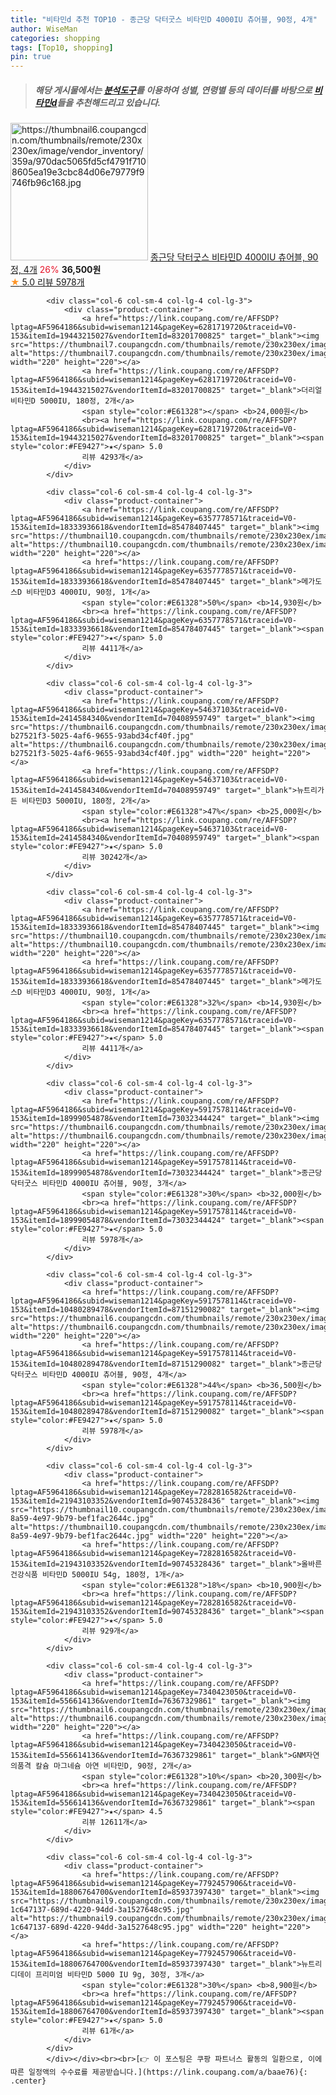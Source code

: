 ```yaml
---
title: "비타민d 추천 TOP10 - 종근당 닥터굿스 비타민D 4000IU 츄어블, 90정, 4개"
author: WiseMan
categories: shopping
tags: [Top10, shopping]
pin: true
---
```


> ##### 해당 게시물에서는 [**분석도구**](https://itemscout.io/)를 이용하여 **성별**, **연령별** 등의 데이터를 바탕으로 [**비타민d**](https://link.coupang.com/a/baae76)들을 추천해드리고 있습니다.
<div class="container"><div class="row">
            <div class="col-6 col-sm-4 col-lg-4 col-lg-3">
                <div class="product-container">
                    <a href="https://link.coupang.com/re/AFFSDP?lptag=AF5964186&subid=wiseman1214&pageKey=5917578114&traceid=V0-153&itemId=10480289478&vendorItemId=87151290082" target="_blank"><img src="https://thumbnail6.coupangcdn.com/thumbnails/remote/230x230ex/image/vendor_inventory/359a/970dac5065fd5cf4791f7108605ea19e3cbc84d06e79779f9746fb96c168.jpg" alt="https://thumbnail6.coupangcdn.com/thumbnails/remote/230x230ex/image/vendor_inventory/359a/970dac5065fd5cf4791f7108605ea19e3cbc84d06e79779f9746fb96c168.jpg" width="220" height="220"></a>
                    <a href="https://link.coupang.com/re/AFFSDP?lptag=AF5964186&subid=wiseman1214&pageKey=5917578114&traceid=V0-153&itemId=10480289478&vendorItemId=87151290082" target="_blank">종근당 닥터굿스 비타민D 4000IU 츄어블, 90정, 4개</a>
                    <span style="color:#E61328">26%</span> <b>36,500원</b>
                    <br><a href="https://link.coupang.com/re/AFFSDP?lptag=AF5964186&subid=wiseman1214&pageKey=5917578114&traceid=V0-153&itemId=10480289478&vendorItemId=87151290082" target="_blank"><span style="color:#FE9427">★</span> 5.0
                    리뷰 5978개</a>
                </div>
            </div>
            
            <div class="col-6 col-sm-4 col-lg-4 col-lg-3">
                <div class="product-container">
                    <a href="https://link.coupang.com/re/AFFSDP?lptag=AF5964186&subid=wiseman1214&pageKey=6281719720&traceid=V0-153&itemId=19443215027&vendorItemId=83201700825" target="_blank"><img src="https://thumbnail7.coupangcdn.com/thumbnails/remote/230x230ex/image/0820_amir_esrgan_inf80k_batch_2_max3k/fb5a/05a39f715c756cc54227626426e8eb3943afd0708f7f90d6dc65d752a25e.jpg" alt="https://thumbnail7.coupangcdn.com/thumbnails/remote/230x230ex/image/0820_amir_esrgan_inf80k_batch_2_max3k/fb5a/05a39f715c756cc54227626426e8eb3943afd0708f7f90d6dc65d752a25e.jpg" width="220" height="220"></a>
                    <a href="https://link.coupang.com/re/AFFSDP?lptag=AF5964186&subid=wiseman1214&pageKey=6281719720&traceid=V0-153&itemId=19443215027&vendorItemId=83201700825" target="_blank">더리얼 비타민D 5000IU, 180정, 2개</a>
                    <span style="color:#E61328"></span> <b>24,000원</b>
                    <br><a href="https://link.coupang.com/re/AFFSDP?lptag=AF5964186&subid=wiseman1214&pageKey=6281719720&traceid=V0-153&itemId=19443215027&vendorItemId=83201700825" target="_blank"><span style="color:#FE9427">★</span> 5.0
                    리뷰 4293개</a>
                </div>
            </div>
            
            <div class="col-6 col-sm-4 col-lg-4 col-lg-3">
                <div class="product-container">
                    <a href="https://link.coupang.com/re/AFFSDP?lptag=AF5964186&subid=wiseman1214&pageKey=6357778571&traceid=V0-153&itemId=18333936618&vendorItemId=85478407445" target="_blank"><img src="https://thumbnail10.coupangcdn.com/thumbnails/remote/230x230ex/image/0820_amir_esrgan_inf80k_batch_2_max3k/fe29/eb1f1ea5d8a2a9cbc9b01dc8469831e56a870b263e1611059ab6652f70d5.jpg" alt="https://thumbnail10.coupangcdn.com/thumbnails/remote/230x230ex/image/0820_amir_esrgan_inf80k_batch_2_max3k/fe29/eb1f1ea5d8a2a9cbc9b01dc8469831e56a870b263e1611059ab6652f70d5.jpg" width="220" height="220"></a>
                    <a href="https://link.coupang.com/re/AFFSDP?lptag=AF5964186&subid=wiseman1214&pageKey=6357778571&traceid=V0-153&itemId=18333936618&vendorItemId=85478407445" target="_blank">메가도스D 비타민D3 4000IU, 90정, 1개</a>
                    <span style="color:#E61328">50%</span> <b>14,930원</b>
                    <br><a href="https://link.coupang.com/re/AFFSDP?lptag=AF5964186&subid=wiseman1214&pageKey=6357778571&traceid=V0-153&itemId=18333936618&vendorItemId=85478407445" target="_blank"><span style="color:#FE9427">★</span> 5.0
                    리뷰 4411개</a>
                </div>
            </div>
            
            <div class="col-6 col-sm-4 col-lg-4 col-lg-3">
                <div class="product-container">
                    <a href="https://link.coupang.com/re/AFFSDP?lptag=AF5964186&subid=wiseman1214&pageKey=54637103&traceid=V0-153&itemId=2414584340&vendorItemId=70408959749" target="_blank"><img src="https://thumbnail6.coupangcdn.com/thumbnails/remote/230x230ex/image/retail/images/914506973658159-b27521f3-5025-4af6-9655-93abd34cf40f.jpg" alt="https://thumbnail6.coupangcdn.com/thumbnails/remote/230x230ex/image/retail/images/914506973658159-b27521f3-5025-4af6-9655-93abd34cf40f.jpg" width="220" height="220"></a>
                    <a href="https://link.coupang.com/re/AFFSDP?lptag=AF5964186&subid=wiseman1214&pageKey=54637103&traceid=V0-153&itemId=2414584340&vendorItemId=70408959749" target="_blank">뉴트리가든 비타민D3 5000IU, 180정, 2개</a>
                    <span style="color:#E61328">47%</span> <b>25,000원</b>
                    <br><a href="https://link.coupang.com/re/AFFSDP?lptag=AF5964186&subid=wiseman1214&pageKey=54637103&traceid=V0-153&itemId=2414584340&vendorItemId=70408959749" target="_blank"><span style="color:#FE9427">★</span> 5.0
                    리뷰 30242개</a>
                </div>
            </div>
            
            <div class="col-6 col-sm-4 col-lg-4 col-lg-3">
                <div class="product-container">
                    <a href="https://link.coupang.com/re/AFFSDP?lptag=AF5964186&subid=wiseman1214&pageKey=6357778571&traceid=V0-153&itemId=18333936618&vendorItemId=85478407445" target="_blank"><img src="https://thumbnail10.coupangcdn.com/thumbnails/remote/230x230ex/image/0820_amir_esrgan_inf80k_batch_2_max3k/fe29/eb1f1ea5d8a2a9cbc9b01dc8469831e56a870b263e1611059ab6652f70d5.jpg" alt="https://thumbnail10.coupangcdn.com/thumbnails/remote/230x230ex/image/0820_amir_esrgan_inf80k_batch_2_max3k/fe29/eb1f1ea5d8a2a9cbc9b01dc8469831e56a870b263e1611059ab6652f70d5.jpg" width="220" height="220"></a>
                    <a href="https://link.coupang.com/re/AFFSDP?lptag=AF5964186&subid=wiseman1214&pageKey=6357778571&traceid=V0-153&itemId=18333936618&vendorItemId=85478407445" target="_blank">메가도스D 비타민D3 4000IU, 90정, 1개</a>
                    <span style="color:#E61328">32%</span> <b>14,930원</b>
                    <br><a href="https://link.coupang.com/re/AFFSDP?lptag=AF5964186&subid=wiseman1214&pageKey=6357778571&traceid=V0-153&itemId=18333936618&vendorItemId=85478407445" target="_blank"><span style="color:#FE9427">★</span> 5.0
                    리뷰 4411개</a>
                </div>
            </div>
            
            <div class="col-6 col-sm-4 col-lg-4 col-lg-3">
                <div class="product-container">
                    <a href="https://link.coupang.com/re/AFFSDP?lptag=AF5964186&subid=wiseman1214&pageKey=5917578114&traceid=V0-153&itemId=18999054878&vendorItemId=73032344424" target="_blank"><img src="https://thumbnail6.coupangcdn.com/thumbnails/remote/230x230ex/image/vendor_inventory/4688/e43b3a72bb7ccdc31e70ed3b691349b324f060ac7230cbd844055450a6b4.jpg" alt="https://thumbnail6.coupangcdn.com/thumbnails/remote/230x230ex/image/vendor_inventory/4688/e43b3a72bb7ccdc31e70ed3b691349b324f060ac7230cbd844055450a6b4.jpg" width="220" height="220"></a>
                    <a href="https://link.coupang.com/re/AFFSDP?lptag=AF5964186&subid=wiseman1214&pageKey=5917578114&traceid=V0-153&itemId=18999054878&vendorItemId=73032344424" target="_blank">종근당 닥터굿스 비타민D 4000IU 츄어블, 90정, 3개</a>
                    <span style="color:#E61328">30%</span> <b>32,000원</b>
                    <br><a href="https://link.coupang.com/re/AFFSDP?lptag=AF5964186&subid=wiseman1214&pageKey=5917578114&traceid=V0-153&itemId=18999054878&vendorItemId=73032344424" target="_blank"><span style="color:#FE9427">★</span> 5.0
                    리뷰 5978개</a>
                </div>
            </div>
            
            <div class="col-6 col-sm-4 col-lg-4 col-lg-3">
                <div class="product-container">
                    <a href="https://link.coupang.com/re/AFFSDP?lptag=AF5964186&subid=wiseman1214&pageKey=5917578114&traceid=V0-153&itemId=10480289478&vendorItemId=87151290082" target="_blank"><img src="https://thumbnail6.coupangcdn.com/thumbnails/remote/230x230ex/image/vendor_inventory/359a/970dac5065fd5cf4791f7108605ea19e3cbc84d06e79779f9746fb96c168.jpg" alt="https://thumbnail6.coupangcdn.com/thumbnails/remote/230x230ex/image/vendor_inventory/359a/970dac5065fd5cf4791f7108605ea19e3cbc84d06e79779f9746fb96c168.jpg" width="220" height="220"></a>
                    <a href="https://link.coupang.com/re/AFFSDP?lptag=AF5964186&subid=wiseman1214&pageKey=5917578114&traceid=V0-153&itemId=10480289478&vendorItemId=87151290082" target="_blank">종근당 닥터굿스 비타민D 4000IU 츄어블, 90정, 4개</a>
                    <span style="color:#E61328">44%</span> <b>36,500원</b>
                    <br><a href="https://link.coupang.com/re/AFFSDP?lptag=AF5964186&subid=wiseman1214&pageKey=5917578114&traceid=V0-153&itemId=10480289478&vendorItemId=87151290082" target="_blank"><span style="color:#FE9427">★</span> 5.0
                    리뷰 5978개</a>
                </div>
            </div>
            
            <div class="col-6 col-sm-4 col-lg-4 col-lg-3">
                <div class="product-container">
                    <a href="https://link.coupang.com/re/AFFSDP?lptag=AF5964186&subid=wiseman1214&pageKey=7282816582&traceid=V0-153&itemId=21943103352&vendorItemId=90745328436" target="_blank"><img src="https://thumbnail10.coupangcdn.com/thumbnails/remote/230x230ex/image/retail/images/2024/07/19/11/6/2caa49e7-8a59-4e97-9b79-bef1fac2644c.jpg" alt="https://thumbnail10.coupangcdn.com/thumbnails/remote/230x230ex/image/retail/images/2024/07/19/11/6/2caa49e7-8a59-4e97-9b79-bef1fac2644c.jpg" width="220" height="220"></a>
                    <a href="https://link.coupang.com/re/AFFSDP?lptag=AF5964186&subid=wiseman1214&pageKey=7282816582&traceid=V0-153&itemId=21943103352&vendorItemId=90745328436" target="_blank">올바른건강식품 비타민D 5000IU 54g, 180정, 1개</a>
                    <span style="color:#E61328">18%</span> <b>10,900원</b>
                    <br><a href="https://link.coupang.com/re/AFFSDP?lptag=AF5964186&subid=wiseman1214&pageKey=7282816582&traceid=V0-153&itemId=21943103352&vendorItemId=90745328436" target="_blank"><span style="color:#FE9427">★</span> 5.0
                    리뷰 929개</a>
                </div>
            </div>
            
            <div class="col-6 col-sm-4 col-lg-4 col-lg-3">
                <div class="product-container">
                    <a href="https://link.coupang.com/re/AFFSDP?lptag=AF5964186&subid=wiseman1214&pageKey=7340423050&traceid=V0-153&itemId=556614136&vendorItemId=76367329861" target="_blank"><img src="https://thumbnail6.coupangcdn.com/thumbnails/remote/230x230ex/image/0820_amir_esrgan_inf80k_batch_1_max3k/a4b9/f509450ee9111c4f66b984d34900866447382311dc32cc626cdefefdd041.jpg" alt="https://thumbnail6.coupangcdn.com/thumbnails/remote/230x230ex/image/0820_amir_esrgan_inf80k_batch_1_max3k/a4b9/f509450ee9111c4f66b984d34900866447382311dc32cc626cdefefdd041.jpg" width="220" height="220"></a>
                    <a href="https://link.coupang.com/re/AFFSDP?lptag=AF5964186&subid=wiseman1214&pageKey=7340423050&traceid=V0-153&itemId=556614136&vendorItemId=76367329861" target="_blank">GNM자연의품격 칼슘 마그네슘 아연 비타민D, 90정, 2개</a>
                    <span style="color:#E61328">10%</span> <b>20,300원</b>
                    <br><a href="https://link.coupang.com/re/AFFSDP?lptag=AF5964186&subid=wiseman1214&pageKey=7340423050&traceid=V0-153&itemId=556614136&vendorItemId=76367329861" target="_blank"><span style="color:#FE9427">★</span> 4.5
                    리뷰 12611개</a>
                </div>
            </div>
            
            <div class="col-6 col-sm-4 col-lg-4 col-lg-3">
                <div class="product-container">
                    <a href="https://link.coupang.com/re/AFFSDP?lptag=AF5964186&subid=wiseman1214&pageKey=7792457906&traceid=V0-153&itemId=18806764700&vendorItemId=85937397430" target="_blank"><img src="https://thumbnail9.coupangcdn.com/thumbnails/remote/230x230ex/image/retail/images/1653678607836539-1c647137-689d-4220-94dd-3a1527648c95.jpg" alt="https://thumbnail9.coupangcdn.com/thumbnails/remote/230x230ex/image/retail/images/1653678607836539-1c647137-689d-4220-94dd-3a1527648c95.jpg" width="220" height="220"></a>
                    <a href="https://link.coupang.com/re/AFFSDP?lptag=AF5964186&subid=wiseman1214&pageKey=7792457906&traceid=V0-153&itemId=18806764700&vendorItemId=85937397430" target="_blank">뉴트리디데이 프리미엄 비타민D 5000 IU 9g, 30정, 3개</a>
                    <span style="color:#E61328">30%</span> <b>8,900원</b>
                    <br><a href="https://link.coupang.com/re/AFFSDP?lptag=AF5964186&subid=wiseman1214&pageKey=7792457906&traceid=V0-153&itemId=18806764700&vendorItemId=85937397430" target="_blank"><span style="color:#FE9427">★</span> 5.0
                    리뷰 61개</a>
                </div>
            </div>
            </div></div><br><br>[👉 이 포스팅은 쿠팡 파트너스 활동의 일환으로, 이에 따른 일정액의 수수료를 제공받습니다.](https://link.coupang.com/a/baae76){: .center}